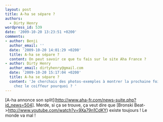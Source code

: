 ```yaml
---
layout: post
title: A-ha se sépare ?
authors:
  - Dirty Henry
wordpress_id: 539
date: '2009-10-20 13:23:51 +0200'
comments:
- author: Benji
  author_email: ''
  date: '2009-10-20 14:01:29 +0200'
  title: A-ha se sépare ?
  content: On peut savoir ce que tu fais sur le site Aha France ?
- author: Dirty Henry
  author_email: dirtyhenry@gmail.com
  date: '2009-10-20 15:17:04 +0200'
  title: A-ha se sépare ?
  content: 'Je cherchais des photos-exemples à montrer la prochaine fois que j''irai
    chez le coiffeur pourquoi ? '
---
```

[A-ha annonce son split](http://www.aha-fr.com/news-suite.php?id_news=504]. Merde, si ça se trouve, ça veut dire que [Bronski Beat->http://www.youtube.com/watch?v=9Xa79n1CdKY) existe toujours ! Le monde va mal !
